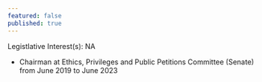 ```yaml
---
featured: false
published: true
---
```

Legistlative Interest(s): NA

* Chairman at Ethics, Privileges and Public Petitions Committee (Senate) from June 2019 to June 2023
